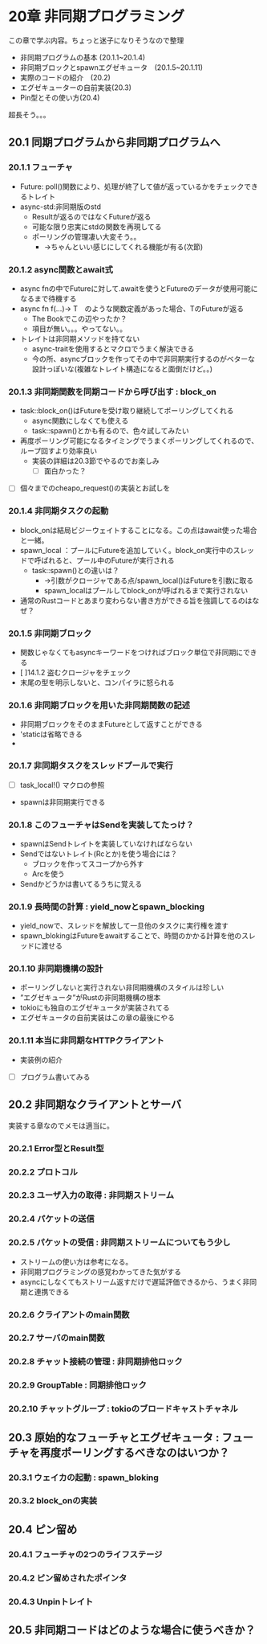 
# 20章 非同期プログラミング

この章で学ぶ内容。ちょっと迷子になりそうなので整理
- 非同期プログラムの基本 (20.1.1~20.1.4)
- 非同期ブロックとspawnエグゼキュータ　(20.1.5~20.1.11)
- 実際のコードの紹介　(20.2)
- エグゼキューターの自前実装(20.3)
- Pin型とその使い方(20.4)

超長そう。。。

## 20.1 同期プログラムから非同期プログラムへ
### 20.1.1 フューチャ
- Future: poll()関数により、処理が終了して値が返っているかをチェックできるトレイト
- async-std:非同期版のstd
  - Resultが返るのではなくFutureが返る
  - 可能な限り忠実にstdの関数を再現してる
  - ポーリングの管理凄い大変そう。。
    - ->ちゃんといい感じにしてくれる機能が有る(次節)
### 20.1.2 async関数とawait式
- async fnの中でFutureに対して.awaitを使うとFutureのデータが使用可能になるまで待機する
- async fn f(...)-> T　のような関数定義があった場合、TのFutureが返る
  - The Bookでこの辺やったか？
  - 項目が無い。。。やってない。。
- トレイトは非同期メソッドを持てない
  - async-traitを使用するとマクロでうまく解決できる
  - 今の所、asyncブロックを作ってその中で非同期実行するのがベターな設計っぽいな(複雑なトレイト構造になると面倒だけど。。)
### 20.1.3 非同期関数を同期コードから呼び出す : block_on
- task::block_on()はFutureを受け取り継続してポーリングしてくれる
  - async関数にしなくても使える
  - task::spawn()とかも有るので、色々試してみたい
- 再度ポーリング可能になるタイミングでうまくポーリングしてくれるので、ループ回すより効率良い
  - 実装の詳細は20.3節でやるのでお楽しみ
    - [ ] 面白かった？
- [ ] 個々までのcheapo_request()の実装とお試しを
### 20.1.4 非同期タスクの起動
- block_onは結局ビジーウェイトすることになる。この点はawait使った場合と一緒。
- spawn_local ：プールにFutureを追加していく。block_on実行中のスレッドで呼ばれると、プール中のFutureが実行される
  - task::spawn()との違いは？
    - ->引数がクロージャである点/spawn_local()はFutureを引数に取る
    - spawn_localはプールしてblock_onが呼ばれるまで実行されない
- 通常のRustコードとあまり変わらない書き方ができる旨を強調してるのはなぜ？
### 20.1.5 非同期ブロック
- 関数じゃなくてもasyncキーワードをつければブロック単位で非同期にできる
- [ ]14.1.2 盗むクロージャをチェック
- 末尾の型を明示しないと、コンパイラに怒られる
### 20.1.6 非同期ブロックを用いた非同期関数の記述
- 非同期ブロックをそのままFutureとして返すことができる
- 'staticは省略できる
- 
### 20.1.7 非同期タスクをスレッドプールで実行
- [ ] task_local!() マクロの参照
- spawnは非同期実行できる

### 20.1.8 このフューチャはSendを実装してたっけ？
- spawnはSendトレイトを実装していなければならない
- Sendではないトレイト(Rcとか)を使う場合には？
  - ブロックを作ってスコープから外す
  - Arcを使う
- Sendかどうかは書いてるうちに覚える
### 20.1.9 長時間の計算 : yield_nowとspawn_blocking
- yield_nowで、スレッドを解放して一旦他のタスクに実行権を渡す
- spawn_blokingはFutureをawaitすることで、時間のかかる計算を他のスレッドに渡せる

### 20.1.10 非同期機構の設計
- ポーリングしないと実行されない非同期機構のスタイルは珍しい
- ”エグゼキュータ”がRustの非同期機構の根本
- tokioにも独自のエグゼキュータが実装されてる
- エグゼキュータの自前実装はこの章の最後にやる

### 20.1.11 本当に非同期なHTTPクライアント
- 実装例の紹介
- [ ] プログラム書いてみる
## 20.2 非同期なクライアントとサーバ
実装する章なのでメモは適当に。
### 20.2.1 Error型とResult型
### 20.2.2 プロトコル
### 20.2.3 ユーザ入力の取得 : 非同期ストリーム
### 20.2.4 パケットの送信
### 20.2.5 パケットの受信 : 非同期ストリームについてもう少し
- ストリームの使い方は参考になる。
- 非同期プログラミングの感覚わかってきた気がする
- asyncにしなくてもストリーム返すだけで遅延評価できるから、うまく非同期と連携できる

### 20.2.6 クライアントのmain関数
### 20.2.7 サーバのmain関数
### 20.2.8 チャット接続の管理 : 非同期排他ロック
### 20.2.9 GroupTable : 同期排他ロック
### 20.2.10 チャットグループ : tokioのブロードキャストチャネル
## 20.3 原始的なフューチャとエグゼキュータ : フューチャを再度ポーリングするべきなのはいつか？
### 20.3.1 ウェイカの起動 : spawn_bloking
### 20.3.2 block_onの実装
## 20.4 ピン留め
### 20.4.1 フューチャの2つのライフステージ
### 20.4.2 ピン留めされたポインタ
### 20.4.3 Unpinトレイト
## 20.5 非同期コードはどのような場合に使うべきか？